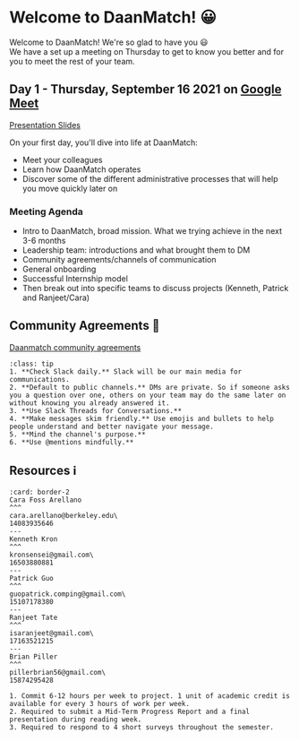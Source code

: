 # Welcome to DaanMatch! 😀

Welcome to DaanMatch! We're so glad to have you 😃\
We have a set up a meeting on Thursday to get to know you better and for you to meet the rest of your team.

## Day 1 - Thursday, September 16 2021 on [Google Meet](https://meet.google.com/zmi-vmny-zby)

[Presentation Slides](https://docs.google.com/presentation/d/1T7dSSFRsFIdr7zFVxvabAea9KXNaxK_a/edit#slide=id.p6)

On your first day, you'll dive into life at DaanMatch:

- Meet your colleagues
- Learn how DaanMatch operates
- Discover some of the different administrative processes that will help you move quickly later on

### Meeting Agenda

- Intro to DaanMatch, broad mission. What we trying achieve in the next 3-6 months
- Leadership team: introductions and what brought them to DM
- Community agreements/channels of communication
- General onboarding
- Successful Internship model
- Then break out into specific teams to discuss projects (Kenneth, Patrick and Ranjeet/Cara)

## Community Agreements 🤝

[Daanmatch community agreements](https://docs.google.com/document/d/1Nsei6d38hpcNUd_XusSXsexxaE7faU-5qtLmnCELAo4/edit#)

```{admonition} Slack Etiquette 💬
:class: tip
1. **Check Slack daily.** Slack will be our main media for communications.
2. **Default to public channels.** DMs are private. So if someone asks you a question over one, others on your team may do the same later on without knowing you already answered it.
3. **Use Slack Threads for Conversations.**
4. **Make messages skim friendly.** Use emojis and bullets to help people understand and better navigate your message.
5. **Mind the channel's purpose.**
6. **Use @mentions mindfully.** 
```

## Resources ℹ️

```{panels}
:card: border-2
Cara Foss Arellano
^^^
cara.arellano@berkeley.edu\
14083935646
---
Kenneth Kron
^^^
kronsensei@gmail.com\
16503880881
---
Patrick Guo
^^^
guopatrick.comping@gmail.com\
15107178380
---
Ranjeet Tate
^^^
isaranjeet@gmail.com\
17163521215
---
Brian Piller
^^^
pillerbrian56@gmail.com\
15874295428
```

```{admonition} Program Requirements for [DS Discovery](http://dsdiscovery.org/)
1. Commit 6-12 hours per week to project. 1 unit of academic credit is available for every 3 hours of work per week.
2. Required to submit a Mid-Term Progress Report and a final presentation during reading week.
3. Required to respond to 4 short surveys throughout the semester.
```

